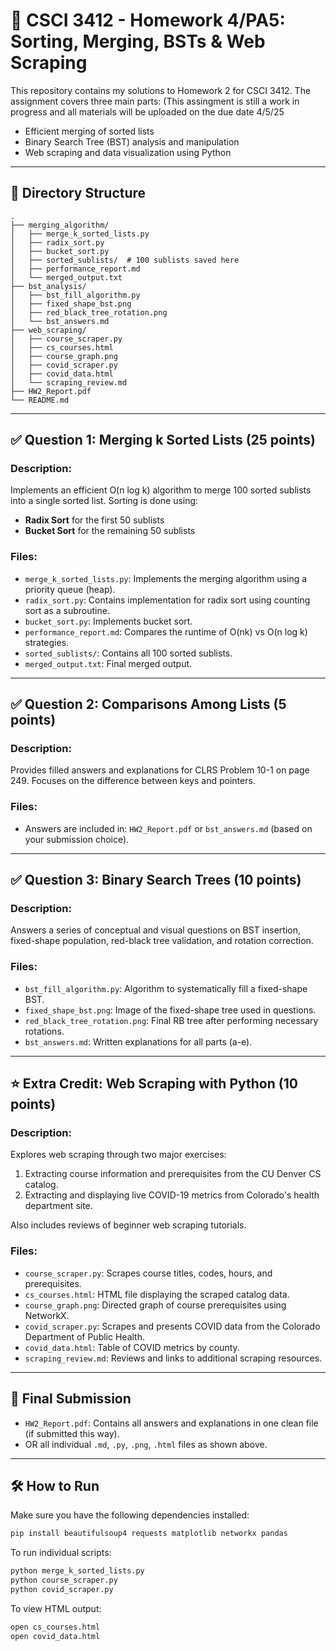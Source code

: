 # 📂 CSCI 3412 - Homework 4/PA5: Sorting, Merging, BSTs & Web Scraping

This repository contains my solutions to Homework 2 for CSCI 3412. The assignment covers three main parts: 
(This assingment is still a work in progress and all materials will be uploaded on the due date 4/5/25

- Efficient merging of sorted lists
- Binary Search Tree (BST) analysis and manipulation
- Web scraping and data visualization using Python

---

## 📁 Directory Structure

```
.
├── merging_algorithm/
│   ├── merge_k_sorted_lists.py
│   ├── radix_sort.py
│   ├── bucket_sort.py
│   ├── sorted_sublists/  # 100 sublists saved here
│   ├── performance_report.md
│   └── merged_output.txt
├── bst_analysis/
│   ├── bst_fill_algorithm.py
│   ├── fixed_shape_bst.png
│   ├── red_black_tree_rotation.png
│   └── bst_answers.md
├── web_scraping/
│   ├── course_scraper.py
│   ├── cs_courses.html
│   ├── course_graph.png
│   ├── covid_scraper.py
│   ├── covid_data.html
│   └── scraping_review.md
├── HW2_Report.pdf
└── README.md
```

---

## ✅ Question 1: Merging k Sorted Lists (25 points)

### Description:
Implements an efficient O(n log k) algorithm to merge 100 sorted sublists into a single sorted list. Sorting is done using:

- **Radix Sort** for the first 50 sublists
- **Bucket Sort** for the remaining 50 sublists

### Files:
- `merge_k_sorted_lists.py`: Implements the merging algorithm using a priority queue (heap).
- `radix_sort.py`: Contains implementation for radix sort using counting sort as a subroutine.
- `bucket_sort.py`: Implements bucket sort.
- `performance_report.md`: Compares the runtime of O(nk) vs O(n log k) strategies.
- `sorted_sublists/`: Contains all 100 sorted sublists.
- `merged_output.txt`: Final merged output.

---

## ✅ Question 2: Comparisons Among Lists (5 points)

### Description:
Provides filled answers and explanations for CLRS Problem 10-1 on page 249. Focuses on the difference between keys and pointers.

### Files:
- Answers are included in: `HW2_Report.pdf` or `bst_answers.md` (based on your submission choice).

---

## ✅ Question 3: Binary Search Trees (10 points)

### Description:
Answers a series of conceptual and visual questions on BST insertion, fixed-shape population, red-black tree validation, and rotation correction.

### Files:
- `bst_fill_algorithm.py`: Algorithm to systematically fill a fixed-shape BST.
- `fixed_shape_bst.png`: Image of the fixed-shape tree used in questions.
- `red_black_tree_rotation.png`: Final RB tree after performing necessary rotations.
- `bst_answers.md`: Written explanations for all parts (a-e).

---

## ⭐ Extra Credit: Web Scraping with Python (10 points)

### Description:
Explores web scraping through two major exercises:
1. Extracting course information and prerequisites from the CU Denver CS catalog.
2. Extracting and displaying live COVID-19 metrics from Colorado's health department site.

Also includes reviews of beginner web scraping tutorials.

### Files:
- `course_scraper.py`: Scrapes course titles, codes, hours, and prerequisites.
- `cs_courses.html`: HTML file displaying the scraped catalog data.
- `course_graph.png`: Directed graph of course prerequisites using NetworkX.
- `covid_scraper.py`: Scrapes and presents COVID data from the Colorado Department of Public Health.
- `covid_data.html`: Table of COVID metrics by county.
- `scraping_review.md`: Reviews and links to additional scraping resources.

---

## 📜 Final Submission

- `HW2_Report.pdf`: Contains all answers and explanations in one clean file (if submitted this way).
- OR all individual `.md`, `.py`, `.png`, `.html` files as shown above.

---

## 🛠️ How to Run

Make sure you have the following dependencies installed:

```bash
pip install beautifulsoup4 requests matplotlib networkx pandas
```

To run individual scripts:

```bash
python merge_k_sorted_lists.py
python course_scraper.py
python covid_scraper.py
```

To view HTML output:

```bash
open cs_courses.html
open covid_data.html
```
